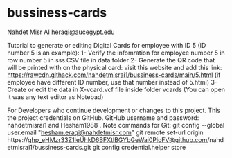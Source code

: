 # bussiness-cards

Nahdet Misr AI
heraqi@aucegypt.edu

Tutorial to generate or editing Digital Cards for employee with ID 5 (ID number 5 is an example):
1- Verify the infomration for employee number 5 in row number 5 in sss.CSV file in data folder
2- Generate the QR code that will be printed with on the physical card: visit this website and add this link: https://rawcdn.githack.com/nahdetmisrai1/bussiness-cards/main/5.html (if employee have different ID number, use that number instead of 5.html)
3- Create or edit the data in X-vcard.vcf file inside folder vcards (You can open it was any text editor as Notebad)

For Developers who continue development or changes to this project. This the project credentials on GitHub. GitHub username and password: nahdetmisrai1 and Hesham1988 . Note commands for Git:
git config --global user.email "hesham.eraqi@nahdetmisr.com"
git remote set-url origin https://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@github.com/nahdetmisrai1/bussiness-cards.git
git config credential.helper store